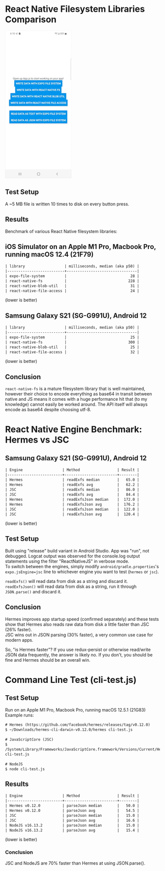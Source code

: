 # React Native Filesystem Libraries Comparison

![Screen shot of the benchmarking app](screenshot.jpg)

## Test Setup
A ~5 MB file is written 10 times to disk on every button press.

## Results
Benchmark of various React Native filesystem libraries:

## iOS Simulator on an Apple M1 Pro, Macbook Pro, running macOS 12.4 (21F79)
```
| library                  | milliseconds, median (aka p50) |
|--------------------------+--------------------------------|
| expo-file-system         |                             28 |
| react-native-fs          |                            228 |
| react-native-blob-util   |                             31 |
| react-native-file-access |                             24 |
```
(lower is better)

## Samsung Galaxy S21 (SG-G991U), Android 12
```
| library                  | milliseconds, median (aka p50) |
|--------------------------+--------------------------------|
| expo-file-system         |                             25 |
| react-native-fs          |                            300 |
| react-native-blob-util   |                             25 |
| react-native-file-access |                             32 |
```
(lower is better)

## Conclusion
`react-native-fs` is a mature filesystem library that is well maintained, however their choice to encode everything as base64 in transit between native and JS means it comes with a huge performance hit that (to my knowledge) cannot easily be worked around. The API itself will always encode as base64 despite choosing utf-8.

# React Native Engine Benchmark: Hermes vs JSC

## Samsung Galaxy S21 (SG-G991U), Android 12
```
| Engine                  | Method                 | Result |
|-------------------------+------------------------+--------|
| Hermes                  | readExfs median        |   65.0 |
| Hermes                  | readExfs avg           |   62.2 |
| JSC                     | readExfs median        |   86.0 |
| JSC                     | readExfs avg           |   84.4 |
| Hermes                  | readExfsJson median    |  172.0 |
| Hermes                  | readExfsJson avg       |  176.2 |
| JSC                     | readExfsJson median    |  122.0 |
| JSC                     | readExfsJson avg       |  120.4 |
```
(lower is better)

## Test Setup
Built using "release" build variant in Android Studio. App was "run", not debugged. Logcat output was observed for the console.log output statements using the filter "ReactNativeJS" in verbose mode.  
To switch between the engines, simply modify `android/gradle.properties`'s `expo.jsEngine=jsc` line to whichever engine you want to test (`hermes` or `jsc`).

`readExfs()` will read data from disk as a string and discard it.  
`readExfsJson()` will read data from disk as a string, run it through `JSON.parse()` and discard it.

## Conclusion
Hermes improves app startup speed (confirmed separately) and these tests show that Hermes also reads raw data from disk a little faster than JSC (26% faster).  
JSC wins out in JSON parsing (30% faster), a very common use case for modern apps.  

So, "is Hermes faster"? If you use redux-persist or otherwise read/write JSON data frequently, the answer is likely no. If you don't, you should be fine and Hermes should be an overall win.

# Command Line Test (cli-test.js)

## Test Setup

Run on an Apple M1 Pro, Macbook Pro, running macOS 12.5.1 (21G83)
Example runs:
```
# Hermes (https://github.com/facebook/hermes/releases/tag/v0.12.0)
$ ~/Downloads/hermes-cli-darwin-v0.12.0/hermes cli-test.js

# JavaScriptCore (JSC)
$ /System/Library/Frameworks/JavaScriptCore.framework/Versions/Current/Helpers/jsc cli-test.js

# NodeJS
$ node cli-test.js
```

## Results
```
| Engine                  | Method                 | Result |
|-------------------------+------------------------+--------|
| Hermes v0.12.0          | parseJson median       |   50.0 |
| Hermes v0.12.0          | parseJson avg          |   54.5 |
| JSC                     | parseJson median       |   15.0 |
| JSC                     | parseJson avg          |   16.6 |
| NodeJS v16.13.2         | parseJson median       |   15.0 |
| NodeJS v16.13.2         | parseJson avg          |   15.4 |
```
(lower is better)

### Conclusion

JSC and NodeJS are 70% faster than Hermes at using JSON.parse().
